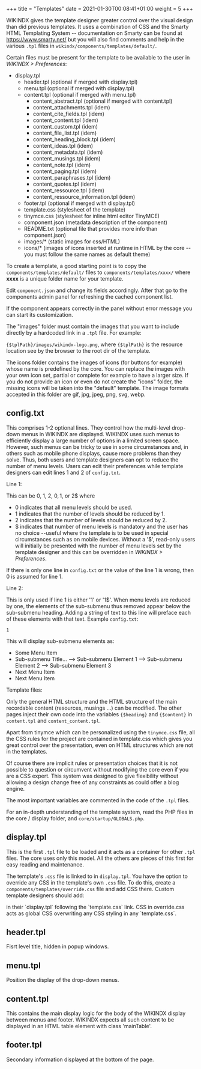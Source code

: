 +++
title = "Templates"
date = 2021-01-30T00:08:41+01:00
weight = 5
+++


WIKINDX gives the template designer greater control over the visual
design than did previous templates. It uses a combination of CSS and the
Smarty HTML Templating System -- documentation on Smarty can be found at
<https://www.smarty.net/> but you will also find comments and help in the
various `.tpl` files in `wikindx/components/templates/default/`.

Certain files must be present for the template to be available to the
user in _WIKINDX > Preferences_:

 * display.tpl
   * header.tpl (optional if merged with display.tpl)
   * menu.tpl (optional if merged with display.tpl)
   * content.tpl (optional if merged with menu.tpl)
     * content_abstract.tpl (optional if merged with content.tpl)
     * content_attachments.tpl (idem)
     * content_cite_fields.tpl (idem)
     * content_content.tpl (idem)
     * content_custom.tpl (idem)
     * content_file_list.tpl (idem)
     * content_heading_block.tpl (idem)
     * content_ideas.tpl (idem)
     * content_metadata.tpl (idem)
     * content_musings.tpl (idem)
     * content_note.tpl (idem)
     * content_paging.tpl (idem)
     * content_paraphrases.tpl (idem)
     * content_quotes.tpl (idem)
     * content_ressource.tpl (idem)
     * content_ressource_information.tpl (idem)
   * footer.tpl (optional if merged with display.tpl)
   * template.css (stylesheet of the template)
   * tinymce.css (stylesheet for inline html editor TinyMCE)
   * component.json (metadata description of the component)
   * README.txt (optional file that provides more info than component.json)
   * images/* (static images for css/HTML)
   * icons/* (images of icons inserted at runtime in HTML by the core --
     you must follow the same names as default theme)

To create a template, a good starting point is to copy the
`components/templates/default/` files to `components/templates/xxxx/` where __xxxx__
is a unique folder name for your template.

Edit `component.json` and change its fields accordingly. After that go to
the components admin panel for refreshing the cached component list.

If the component appears correctly in the panel without error message
you can start its customization.

The "images" folder must contain the images that you want to include
directly by a hardcoded link in a `.tpl` file. For example:

`{$tplPath}/images/wikindx-logo.png`, where `{$tplPath}` is the
resource location see by the browser to the root dir of the template.

The icons folder contains the images of icons (for buttons for example)
whose name is predefined by the core. You can replace the images with
your own icon set, partial or complete for example to have a larger
size.  If you do not provide an icon or even do not create the "icons"
folder, the missing icons will be taken into the "default" template.
The image formats accepted in this folder are gif, jpg, jpeg, png, svg, webp.


## config.txt

This comprises 1-2 optional lines. They control how the multi-level
drop-down menus in WIKINDX are displayed.  WIKINDX uses such menus to
efficiently display a large number of options in a limited screen space.
However, such menus can be tricky to use in some circumstances and, in
others such as mobile phone displays, cause more problems than they
solve. Thus, both users and template designers can opt to reduce the
number of menu levels. Users can edit their preferences while template
designers can edit lines 1 and 2 of `config.txt`.

Line 1:

This can be 0, 1, 2, 0$, 1$, or 2$ where

 - 0 indicates that all menu levels should be used.
 - 1 indicates that the number of levels should be reduced by 1.
 - 2 indicates that the number of levels should be reduced by 2.
 - $ indicates that number of menu levels is mandatory and the user has
     no choice --useful where the template is to be used in special
     circumstances such as on mobile devices. Without a '$', read-only
     users will initially be presented with the number of menu levels set by
     the template designer and this can be overridden in _WIKINDX > Preferences_.

If there is only one line in `config.txt` or the value of the line 1
is wrong, then 0 is assumed for line 1.

Line 2:

This is only used if line 1 is either '1' or '1$'. When menu levels are reduced
by one, the elements of the sub-submenu thus removed appear below the
sub-submenu heading. Adding a string of text to this line will preface each of
these elements with that text. Example `config.txt`:

~~~~plain
1
~~~~

This will display sub-submenu elements as:

 * Some Menu Item
 * Sub-submenu Title...
   --> Sub-submenu Element 1
   --> Sub-submenu Element 2
   --> Sub-submenu Element 3
 * Next Menu Item
 * Next Menu Item



Template files:

Only the general HTML structure and the HTML structure of the main
recordable content (resources, musings ...) can be modified. The other
pages inject their own code into the variables `{$heading}` and `{$content}`
in `content.tpl` and `content_content.tpl`.

Apart from tinymce which can be personalized using the `tinymce.css` file,
all the CSS rules for the project are contained in template.css which
gives you great control over the presentation, even on HTML structures
which are not in the templates.

Of course there are implicit rules or presentation choices that it is
not possible to question or circumvent without modifying the core even
if you are a CSS expert. This system was designed to give flexibility
without allowing a design change free of any constraints as could offer
a blog engine.

The most important variables are commented in the code of the `.tpl`
files.

For an in-depth understanding of the template system, read the PHP files
in the core / display folder, and `core/startup/GLOBALS.php`.


## display.tpl

This is the first `.tpl` file to be loaded and it acts as a container for
other `.tpl` files. The core uses only this model. All the others are
pieces of this first for easy reading and maintenance.

The template's `.css` file is linked to in `display.tpl`. You have the option
to override any CSS in the template's own `.css` file. To do this, create
a `components/templates/override.css` file and add CSS there. Custom template
designers should add:
<link rel="stylesheet" href="{$tplPath}/../override.css" type="text/css">
in their `display.tpl` following the `template.css` link. CSS in override.css acts
as global CSS overwriting any CSS styling in any `template.css`.


## header.tpl

Fisrt level title, hidden in popup windows.


##  menu.tpl

Position the display of the drop-down menus.


## content.tpl

This contains the main display logic for the body of the WIKINDX display
between menus and footer. WIKINDX expects all such content to be
displayed in an HTML table element with class 'mainTable'.


## footer.tpl

Secondary information displayed at the bottom of the page.
